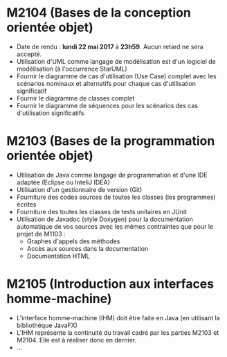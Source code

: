 # M2104 (Bases de la conception orientée objet)
* Date de rendu : **lundi 22 mai 2017** à **23h59**. Aucun retard ne sera accepté.
* Utilisation d'UML comme langage de modélisation est d'un logiciel de modélisation (à l'occurrence StarUML)
* Fournir le diagramme de cas d'utilisation (Use Case) complet avec les scénarios nominaux et alternatifs pour chaque cas d'utilisation significatif
* Fournir le diagramme de classes complet
* Fournir le diagramme de séquences pour les scénarios des cas d'utilisation significatifs

# M2103 (Bases de la programmation orientée objet)
* Utilisation de Java comme langage de programmation et d'une IDE adaptée (Eclipse ou InteliJ IDEA)
* Utilisation d'un gestionnaire de version (Git)
* Fourniture des codes sources de toutes les classes (les programmes) écrites
* Fourniture des toutes les classes de tests unitaires en JUnit
* Utilisation de Javadoc (style Doxygen) pour la documentation automatique de vos sources avec les mêmes contraintes que pour le projet de M1103 :
  * Graphes d'appels des méthodes
  * Accès aux sources dans la documentation
  * Documentation HTML

# M2105 (Introduction aux interfaces homme-machine)
* L'interface homme-machine (IHM) doit être faite en Java (en utilisant la bibliothéque JavaFX)
* L'IHM représente la continuité du travail cadré par les parties M2103 et M2104. Elle est à réaliser donc en dernier.
* ...
